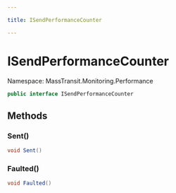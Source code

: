 ```yaml
---

title: ISendPerformanceCounter

---
```


# ISendPerformanceCounter

Namespace: MassTransit.Monitoring.Performance

```csharp
public interface ISendPerformanceCounter
```

## Methods

### **Sent()**

```csharp
void Sent()
```

### **Faulted()**

```csharp
void Faulted()
```
